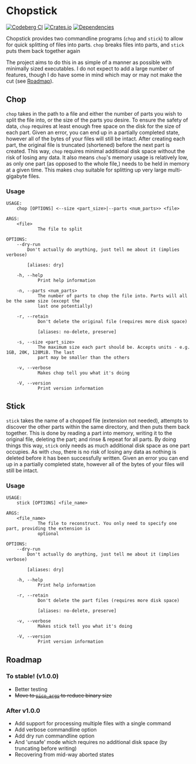 # Chopstick

[![Codeberg CI](https://ci.codeberg.org/api/badges/alpha-tango-kilo/chopstick/status.svg)](https://ci.codeberg.org/alpha-tango-kilo/chopstick)
[![Crates.io](https://img.shields.io/crates/v/chopstick.svg)](https://crates.io/crates/chopstick)
[![Dependencies](https://deps.rs/repo/codeberg/alpha-tango-kilo/chopstick/status.svg)](https://deps.rs/repo/codeberg/alpha-tango-kilo/chopstick)

Chopstick provides two commandline programs (`chop` and `stick`) to allow for quick splitting of files into parts.
`chop` breaks files into parts, and `stick` puts them back together again

The project aims to do this in as simple of a manner as possible with minimally sized executables.
I do not expect to add a large number of features, though I do have some in mind which may or may not make the cut (see [Roadmap](#Roadmap)).

## Chop

`chop` takes in the path to a file and either the number of parts you wish to split the file into, or the size of the parts you desire.
To ensure the safety of data, `chop` requires at least enough free space on the disk for the size of each part.
Given an error, you can end up in a partially completed state, however all of the bytes of your files will still be intact.
After creating each part, the original file is truncated (shortened) before the next part is created.
This way, `chop` requires minimal additional disk space without the risk of losing any data.
It also means `chop`'s memory usage is relatively low, as only one part (as opposed to the whole file,) needs to be held in memory at a given time.
This makes `chop` suitable for splitting up very large multi-gigabyte files.

### Usage

```
USAGE:
    chop [OPTIONS] <--size <part_size>|--parts <num_parts>> <file>

ARGS:
    <file>
            The file to split

OPTIONS:
    --dry-run
        Don't actually do anything, just tell me about it (implies verbose)

        [aliases: dry]

    -h, --help
            Print help information

    -n, --parts <num_parts>
            The number of parts to chop the file into. Parts will all be the same size (except the       
            last one potentially)

    -r, --retain
            Don't delete the original file (requires more disk space)

            [aliases: no-delete, preserve]

    -s, --size <part_size>
            The maximum size each part should be. Accepts units - e.g. 1GB, 20K, 128MiB. The last
            part may be smaller than the others

    -v, --verbose
            Makes chop tell you what it's doing

    -V, --version
            Print version information
```

## Stick

`stick` takes the name of a chopped file (extension not needed), attempts to discover the other parts within the same directory, and then puts them back together.
This is done by reading a part into memory, writing it to the original file, deleting the part; and rinse & repeat for all parts.
By doing things this way, `stick` only needs as much additional disk space as one part occupies.
As with `chop`, there is no risk of losing any data as nothing is deleted before it has been successfully written.
Given an error you can end up in a partially completed state, however all of the bytes of your files will still be intact.

### Usage

```
USAGE:
    stick [OPTIONS] <file_name>

ARGS:
    <file_name>
            The file to reconstruct. You only need to specify one part, providing the extension is
            optional

OPTIONS:
    --dry-run
        Don't actually do anything, just tell me about it (implies verbose)

        [aliases: dry]

    -h, --help
            Print help information

    -r, --retain
            Don't delete the part files (requires more disk space)

            [aliases: no-delete, preserve]

    -v, --verbose
            Makes stick tell you what it's doing

    -V, --version
            Print version information
```

## Roadmap

### To stable! (v1.0.0)

* Better testing
* ~~Move to [`pico_args`](https://github.com/RazrFalcon/pico-args) to reduce binary size~~

### After v1.0.0

* Add support for processing multiple files with a single command
* Add verbose commandline option
* Add dry run commandline option
* And 'unsafe' mode which requires no additional disk space (by truncating before writing)
* Recovering from mid-way aborted states
